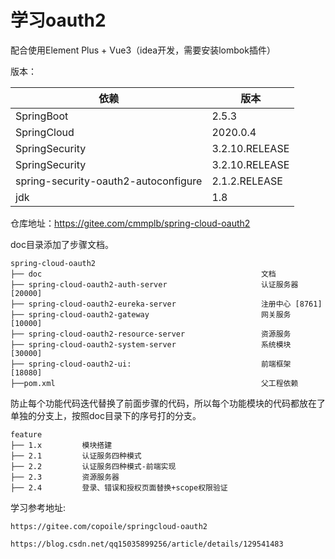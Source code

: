 # 学习oauth2

配合使用Element Plus + Vue3（idea开发，需要安装lombok插件）

版本：

| 依赖                                   | 版本             |
|--------------------------------------|----------------|
| SpringBoot                           | 2.5.3          |
| SpringCloud                          | 2020.0.4       |
| SpringSecurity                       | 3.2.10.RELEASE |
| SpringSecurity                       | 3.2.10.RELEASE |
| spring-security-oauth2-autoconfigure | 2.1.2.RELEASE  |
| jdk                                  | 1.8            |

仓库地址：https://gitee.com/cmmplb/spring-cloud-oauth2

doc目录添加了步骤文档。

````
spring-cloud-oauth2
├── doc                                                 文档
├── spring-cloud-oauth2-auth-server                     认证服务器 [20000]
├── spring-cloud-oauth2-eureka-server                   注册中心 [8761]
├── spring-cloud-oauth2-gateway                         网关服务 [10000]
├── spring-cloud-oauth2-resource-server                 资源服务    
├── spring-cloud-oauth2-system-server                   系统模块 [30000]
├── spring-cloud-oauth2-ui:                             前端框架 [18080]
├──pom.xml                                              父工程依赖
````

防止每个功能代码迭代替换了前面步骤的代码，所以每个功能模块的代码都放在了单独的分支上，按照doc目录下的序号打的分支。

````
feature
├── 1.x         模块搭建
├── 2.1         认证服务四种模式
├── 2.2         认证服务四种模式-前端实现
├── 2.3         资源服务器
├── 2.4         登录、错误和授权页面替换+scope权限验证
````

学习参考地址:

`https://gitee.com/copoile/springcloud-oauth2`

`https://blog.csdn.net/qq15035899256/article/details/129541483`